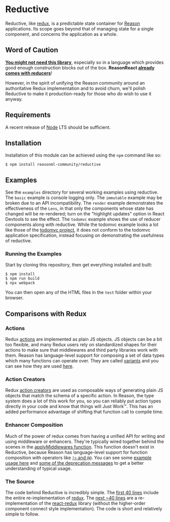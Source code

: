 # Reductive

Reductive, like [redux](https://github.com/reactjs/redux), is a predictable
state container for [Reason](https://github.com/facebook/reason) applications.
Its scope goes beyond that of managing state for a single component, and
concerns the application as a whole.

## Word of Caution

**[You might not need this library](https://medium.com/@dan_abramov/you-might-not-need-redux-be46360cf367)**, especially so in a language which provides good enough construction blocks out of the box. **ReasonReact [already comes with reducers](https://reasonml.github.io/reason-react/blog/2017/09/01/reducers.html)**!

However, in the spirit of unifying the Reason community around an authoritative Redux implementation and to avoid churn, we'll polish Reductive to make it production-ready for those who do wish to use it anyway.

## Requirements

A recent release of [Node](https://nodejs.org/en/) LTS should be sufficient.

## Installation

Installation of this module can be achieved using the `npm` command like so:

```shell
$ npm install reasonml-community/reductive
```

## Examples

See the `examples` directory for several working examples using reductive. The
`basic` example is console logging only. The `immutable` example may be broken
due to an API incompatibility. The `render` example demonstrates the
effectiveness of the `Lens`, in that only the components whose state has changed
will be re-rendered; turn on the "highlight updates" option in React Devtools to
see the effect. The `todomvc` example shows the use of reducer components along
with reductive. While the todomvc example looks a lot like those of the [todomvc
project](http://todomvc.com/), it does not conform to the todomvc application
specification, instead focusing on demonstrating the usefulness of reductive.

### Running the Examples

Start by cloning this repository, then get everything installed and built:

```shell
$ npm install
$ npm run build
$ npx webpack
```

You can then open any of the HTML files in the `test` folder within your browser.

## Comparisons with Redux

### Actions

Redux [actions](http://redux.js.org/docs/basics/Actions.html) are implemented as plain JS objects. JS objects can be a bit too flexible, and many Redux users rely on standardized shapes for their actions to make sure that middlewares and third party libraries work with them. Reason has language-level support for composing a set of data types which many functions can operate over. They are called [variants](https://reasonml.github.io/docs/en/variant.html) and you can see how they are used [here](https://github.com/reasonml-community/reductive/blob/master/examples/basic/simpleStore.re).

### Action Creators

Redux [action creators](http://redux.js.org/docs/basics/Actions.html#action-creators) are used as composable ways of generating plain JS objects that match the schema of a specific action. In Reason, the type system does a lot of this work for you, so you can reliably put action types directly in your code and know that things will Just Work™. This has an added performance advantage of shifting that function call to compile time.

### Enhancer Composition

Much of the power of redux comes from having a unified API for writing and using middleware or enhancers. They're typically wired together behind the scenes in the [applyMiddlewares function](http://redux.js.org/docs/api/applyMiddleware.html). This function doesn't exist in Reductive, because Reason has language-level support for function composition with operators like [`|>` and `@@`](https://caml.inria.fr/pub/docs/manual-ocaml/libref/Pervasives.html#6_Compositionoperators). You can see some [example usage here](https://github.com/reasonml-community/reductive/blob/master/examples/immutable/timeTravelStore.re#L86-L87) and [some of the deprecation messages](https://github.com/reasonml-community/reductive/blob/master/src/reductive.rei#L39-L112) to get a better understanding of typical usage.

### The Source

The code behind Reductive is incredibly simple. The [first 40 lines](https://github.com/reasonml-community/reductive/blob/master/src/reductive.re#L1-L40) include the entire re-implementation of [redux](https://github.com/reactjs/redux). The [next ~40 lines](https://github.com/reasonml-community/reductive/blob/master/src/reductive.re#L42-L83) are a re-implementation of the [react-redux](https://github.com/reactjs/react-redux) library (without the higher-order component connect style implementation). The code is short and relatively simple to follow.
